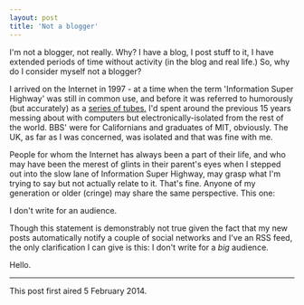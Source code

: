 ```yaml
---
layout: post
title: 'Not a blogger'
---
```


I'm not a blogger, not really. Why? I have a blog, I post stuff to it, I have extended periods of time without activity (in the blog and real life.) So, why do I consider myself not a blogger?

I arrived on the Internet in 1997 - at a time when the term 'Information Super Highway' was still in common use, and before it was referred to humorously (but accurately) as a [series of tubes.](http://en.wikipedia.org/wiki/Series_of_tubes.)  I'd spent around the previous 15 years messing about with computers but electronically-isolated from the rest of the world. BBS' were for Californians and graduates of MIT, obviously. The UK, as far as I was concerned, was isolated and that was fine with me.

People for whom the Internet has always been a part of their life, and who may have been the merest of glints in their parent's eyes when I stepped out into the slow lane of Information Super Highway, may grasp what I'm trying to say but not actually relate to it. That's fine. Anyone of my generation or older (cringe) may share the same perspective. This one:

I don't write for an audience.

Though this statement is demonstrably not true given the fact that my new posts automatically notify a couple of social networks and I've an RSS feed, the only clarification I can give is this: I don't write for a *big* audience.

Hello.

---

This post first aired 5 February 2014.
